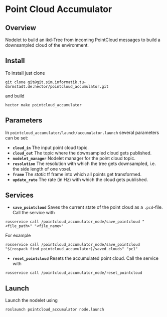 # Point Cloud Accumulator
## Overview
Nodelet to build an ikd-Tree from incoming PointCloud messages to build a downsampled cloud of the environment.

## Install
To install just clone
```
git clone git@git.sim.informatik.tu-darmstadt.de:hector/pointcloud_accumulator.git
```
and build
```
hector make pointcloud_accumulator
```

## Parameters
In `pointcloud_accumulator/launch/accumulator.launch` several parameters can be set:
* **`cloud_in`** The input point cloud topic.
* **`cloud_out`** The topic where the downsampled cloud gets published.
* **`nodelet_manager`** Nodelet manager for the point cloud topic.
* **`resolution`** The resolution with which the tree gets downsampled, i.e. the side length of one voxel.
* **`frame`** The *static* tf frame into which all points get transformed.
* **`update_rate`** The rate (in Hz) with which the cloud gets published.

## Services
* **`save_pointcloud`** Saves the current state of the point cloud as a `.pcd`-file. Call the service with 
```
rosservice call /pointcloud_accumulator_node/save_pointcloud "<file_path>" "<file_name>"
```
For example
```
rosservice call /pointcloud_accumulator_node/save_pointcloud "$(rospack find pointcloud_accumulator)/saved_clouds" "pc1"
```

* **`reset_pointcloud`** Resets the accumulated point cloud. Call the service with 
```
rosservice call /pointcloud_accumulator_node/reset_pointcloud
```

## Launch
Launch the nodelet using

```roslaunch pointcloud_accumulator node.launch```

